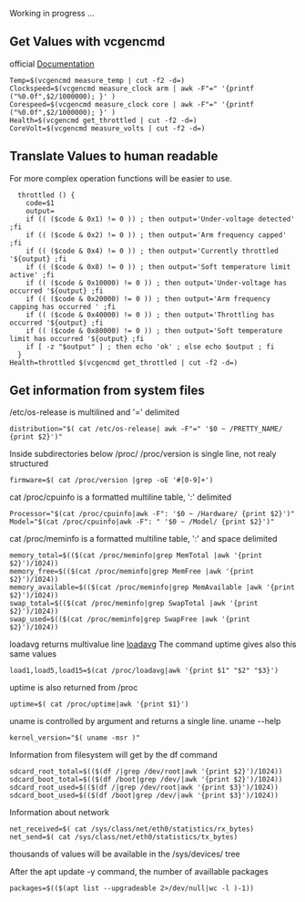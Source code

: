Working in progress ...
## Get Values with vcgencmd
official [Documentation](https://www.raspberrypi.com/documentation/computers/os.html#vcgencmd)
```
Temp=$(vcgencmd measure_temp | cut -f2 -d=)
Clockspeed=$(vcgencmd measure_clock arm | awk -F"=" '{printf ("%0.0f",$2/1000000); }' )
Corespeed=$(vcgencmd measure_clock core | awk -F"=" '{printf ("%0.0f",$2/1000000); }' )
Health=$(vcgencmd get_throttled | cut -f2 -d=)
CoreVolt=$(vcgencmd measure_volts | cut -f2 -d=)
```
## Translate Values to human readable
For more complex operation functions will be easier to use.
```
  throttled () {
    code=$1
    output=
    if (( ($code & 0x1) != 0 )) ; then output='Under-voltage detected' ;fi
    if (( ($code & 0x2) != 0 )) ; then output='Arm frequency capped' ;fi
    if (( ($code & 0x4) != 0 )) ; then output='Currently throttled '${output} ;fi
    if (( ($code & 0x8) != 0 )) ; then output='Soft temperature limit active' ;fi
    if (( ($code & 0x10000) != 0 )) ; then output='Under-voltage has occurred '${output} ;fi
    if (( ($code & 0x20000) != 0 )) ; then output='Arm frequency capping has occurred ' ;fi
    if (( ($code & 0x40000) != 0 )) ; then output='Throttling has occurred '${output} ;fi
    if (( ($code & 0x80000) != 0 )) ; then output='Soft temperature limit has occurred '${output} ;fi
    if [ -z "$output" ] ; then echo 'ok' ; else echo $output ; fi
  }
Health=throttled $(vcgencmd get_throttled | cut -f2 -d=)
```
## Get information from system files
 /etc/os-release is multilined and '=' delimited
```
distribution="$( cat /etc/os-release| awk -F"=" '$0 ~ /PRETTY_NAME/ {print $2}')"
```
Inside subdirectories below /proc/
/proc/version is single line, not realy structured
```
firmware=$( cat /proc/version |grep -oE '#[0-9]+')
```
cat /proc/cpuinfo is a formatted multiline table, ':' delimited
```
Processor="$(cat /proc/cpuinfo|awk -F": '$0 ~ /Hardware/ {print $2}')"
Model="$(cat /proc/cpuinfo|awk -F": " '$0 ~ /Model/ {print $2}')"
```
cat /proc/meminfo is a formatted multiline table, ':' and space delimited
```
memory_total=$(($(cat /proc/meminfo|grep MemTotal |awk '{print $2}')/1024))
memory_free=$(($(cat /proc/meminfo|grep MemFree |awk '{print $2}')/1024))
memory_available=$(($(cat /proc/meminfo|grep MemAvailable |awk '{print $2}')/1024))
swap_total=$(($(cat /proc/meminfo|grep SwapTotal |awk '{print $2}')/1024))
swap_used=$(($(cat /proc/meminfo|grep SwapFree |awk '{print $2}')/1024))
```
loadavg returns multivalue line [loadavg](https://linuxwiki.de/proc/loadavg) The command uptime gives also this same values
```
load1,load5,load15=$(cat /proc/loadavg|awk '{print $1" "$2" "$3}')
```
uptime is also returned from /proc
```
uptime=$( cat /proc/uptime|awk '{print $1}')
```
uname is controlled by argument and returns a single line. uname --help
```
kernel_version="$( uname -msr )"
```
Information from filesystem will get by the df command
```
sdcard_root_total=$(($(df /|grep /dev/root|awk '{print $2}')/1024))
sdcard_boot_total=$(($(df /boot|grep /dev/|awk '{print $2}')/1024))
sdcard_root_used=$(($(df /|grep /dev/root|awk '{print $3}')/1024))
sdcard_boot_used=$(($(df /boot|grep /dev/|awk '{print $3}')/1024))
```
Information about network
```
net_received=$( cat /sys/class/net/eth0/statistics/rx_bytes)
net_send=$( cat /sys/class/net/eth0/statistics/tx_bytes)
```
thousands of values will be available in the /sys/devices/ tree


After the apt update -y command, the number of availlable packages
```
packages=$(($(apt list --upgradeable 2>/dev/null|wc -l )-1))
```

